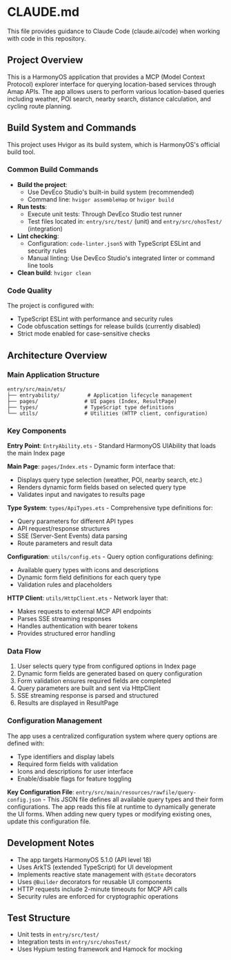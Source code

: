 # CLAUDE.md

This file provides guidance to Claude Code (claude.ai/code) when working with code in this repository.

## Project Overview

This is a HarmonyOS application that provides a MCP (Model Context Protocol) explorer interface for querying location-based services through Amap APIs. The app allows users to perform various location-based queries including weather, POI search, nearby search, distance calculation, and cycling route planning.

## Build System and Commands

This project uses Hvigor as its build system, which is HarmonyOS's official build tool.

### Common Build Commands
- **Build the project**:
  - Use DevEco Studio's built-in build system (recommended)
  - Command line: `hvigor assembleHap` or `hvigor build`
- **Run tests**:
  - Execute unit tests: Through DevEco Studio test runner
  - Test files located in: `entry/src/test/` (unit) and `entry/src/ohosTest/` (integration)
- **Lint checking**:
  - Configuration: `code-linter.json5` with TypeScript ESLint and security rules
  - Manual linting: Use DevEco Studio's integrated linter or command line tools
- **Clean build**: `hvigor clean`

### Code Quality
The project is configured with:
- TypeScript ESLint with performance and security rules
- Code obfuscation settings for release builds (currently disabled)
- Strict mode enabled for case-sensitive checks

## Architecture Overview

### Main Application Structure
```
entry/src/main/ets/
├── entryability/         # Application lifecycle management
├── pages/               # UI pages (Index, ResultPage)
├── types/               # TypeScript type definitions
└── utils/               # Utilities (HTTP client, configuration)
```

### Key Components

**Entry Point**: `EntryAbility.ets` - Standard HarmonyOS UIAbility that loads the main Index page

**Main Page**: `pages/Index.ets` - Dynamic form interface that:
- Displays query type selection (weather, POI, nearby search, etc.)
- Renders dynamic form fields based on selected query type
- Validates input and navigates to results page

**Type System**: `types/ApiTypes.ets` - Comprehensive type definitions for:
- Query parameters for different API types
- API request/response structures
- SSE (Server-Sent Events) data parsing
- Route parameters and result data

**Configuration**: `utils/config.ets` - Query option configurations defining:
- Available query types with icons and descriptions  
- Dynamic form field definitions for each query type
- Validation rules and placeholders

**HTTP Client**: `utils/HttpClient.ets` - Network layer that:
- Makes requests to external MCP API endpoints
- Parses SSE streaming responses
- Handles authentication with bearer tokens
- Provides structured error handling

### Data Flow
1. User selects query type from configured options in Index page
2. Dynamic form fields are generated based on query configuration
3. Form validation ensures required fields are completed
4. Query parameters are built and sent via HttpClient
5. SSE streaming response is parsed and structured
6. Results are displayed in ResultPage

### Configuration Management
The app uses a centralized configuration system where query options are defined with:
- Type identifiers and display labels
- Required form fields with validation
- Icons and descriptions for user interface
- Enable/disable flags for feature toggling

**Key Configuration File**: `entry/src/main/resources/rawfile/query-config.json` - This JSON file defines all available query types and their form configurations. The app reads this file at runtime to dynamically generate the UI forms. When adding new query types or modifying existing ones, update this configuration file.

## Development Notes

- The app targets HarmonyOS 5.1.0 (API level 18)
- Uses ArkTS (extended TypeScript) for UI development
- Implements reactive state management with `@State` decorators
- Uses `@Builder` decorators for reusable UI components
- HTTP requests include 2-minute timeouts for MCP API calls
- Security rules are enforced for cryptographic operations

## Test Structure
- Unit tests in `entry/src/test/`
- Integration tests in `entry/src/ohosTest/`
- Uses Hypium testing framework and Hamock for mocking
